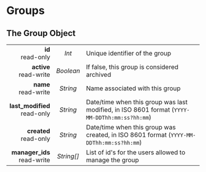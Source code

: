 # Groups

## The Group Object

|                |             |             |
| -------------: | :---------: | ----------- |
| **id**<br/>read-only | _Int_ | Unique identifier of the group |
| **active**<br/>read-write | _Boolean_ | If false, this group is considered archived |
| **name**<br/>read-write | _String_ | Name associated with this group |
| **last_modified**<br/>read-only | _String_ | Date/time when this group was last modified, in ISO 8601 format (`YYYY-MM-DDThh:mm:ss?hh:mm`) |
| **created**<br/>read-only | _String_ | Date/time when this group was created, in ISO 8601 format (`YYYY-MM-DDThh:mm:ss?hh:mm`) |
| **manager_ids**<br/>read-write | _String[]_ | List of id's for the users allowed to manage the group |


